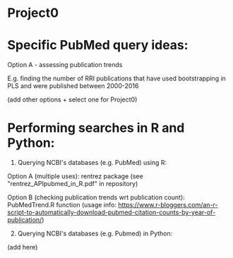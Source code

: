 # Project0

# Specific PubMed query ideas:

Option A - assessing publication trends 

E.g. finding the number of RRI publications that have used bootstrapping in PLS and were published between 2000-2016

(add other options + select one for Project0)

# Performing searches in R and Python:
1) Querying NCBI's databases (e.g. PubMed) using R:

Option A (multiple uses): rentrez package (see "rentrez_APIpubmed_in_R.pdf" in repository)

Option B (checking publication trends wrt publication count): PubMedTrend.R function (usage info: https://www.r-bloggers.com/an-r-script-to-automatically-download-pubmed-citation-counts-by-year-of-publication/)

2) Querying NCBI's databases (e.g. Pubmed) in Python:

(add here)

